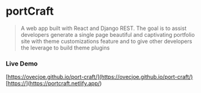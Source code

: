 # portCraft

> A web app built with React and Django REST. The goal is to assist developers generate a single page beautiful and captivating portfolio site with theme customizations feature and to give other developers the leverage to build theme plugins

### Live Demo

[https://ovecjoe.github.io/port-craft/](https://ovecjoe.github.io/port-craft/)
[[https://](https://portcraft.netlify.app/)](https://portcraft.netlify.app/)
